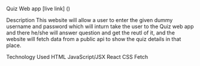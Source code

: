 Quiz Web app
[live link] ()

Description
This website will allow a user to enter the given dummy username and password which will inturn take the user to the Quiz web app and there he/she will answer question and get the reutl of it, and the website will fetch data from a public api to show the quiz details in that place.

Technology Used
HTML
JavaScript/JSX
React
CSS
Fetch
